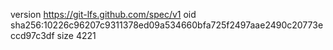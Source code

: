 version https://git-lfs.github.com/spec/v1
oid sha256:10226c96207c9311378ed09a534660bfa725f2497aae2490c20773eccd97c3df
size 4221
